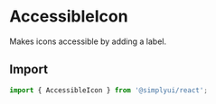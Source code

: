 # AccessibleIcon

Makes icons accessible by adding a label.

## Import

```jsx
import { AccessibleIcon } from '@simplyui/react';
```
